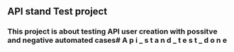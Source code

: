 ## API stand Test project
### This project is about testing API user creation with possitve and negative automated cases#   A p i _ s t a n d _ t e s t _ d o n e 
